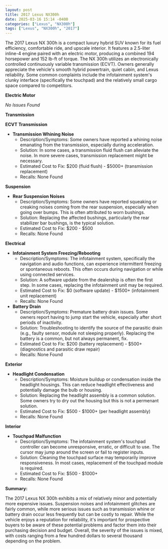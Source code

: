 ```yaml
---
layout: post
title: 2017 Lexus NX300h
date: 2025-03-16 15:14 -0400
categories: ["Lexus", "NX300h"]
tags: ["Lexus", "NX300h", "2017"]
---
```

The 2017 Lexus NX 300h is a compact luxury hybrid SUV known for its fuel efficiency, comfortable ride, and upscale interior. It features a 2.5-liter inline-4 engine paired with an electric motor, producing a combined 194 horsepower and 152 lb-ft of torque. The NX 300h utilizes an electronically controlled continuously variable transmission (ECVT). Owners generally appreciate the vehicle's smooth hybrid powertrain, quiet cabin, and Lexus reliability. Some common complaints include the infotainment system's clunky interface (specifically the touchpad) and the relatively small cargo space compared to competitors.

**Electric Motor**

*No Issues Found*

**Transmission**

**ECVT Transmission**

*   **Transmission Whining Noise**
    *   Description/Symptoms: Some owners have reported a whining noise emanating from the transmission, especially during acceleration.
    *   Solution: In some cases, a transmission fluid flush can alleviate the noise. In more severe cases, transmission replacement might be necessary.
    *   Estimated Cost to Fix: $200 (fluid flush) - $5000+ (transmission replacement)
    *   Recalls: None Found

**Suspension**

*   **Rear Suspension Noises**
    *   Description/Symptoms: Some owners have reported squeaking or creaking noises coming from the rear suspension, especially when going over bumps. This is often attributed to worn bushings.
    *   Solution: Replacing the affected bushings, particularly the rear stabilizer bar bushings, is the typical solution.
    *   Estimated Cost to Fix: $200 - $500
    *   Recalls: None Found

**Electrical**

*   **Infotainment System Freezing/Rebooting**
    *   Description/Symptoms: The infotainment system, specifically the navigation and audio functions, can experience intermittent freezing or spontaneous reboots. This often occurs during navigation or while using connected services.
    *   Solution: A software update from the dealership is often the first step. In some cases, replacing the infotainment unit may be required.
    *   Estimated Cost to Fix: $0 (software update) - $1500+ (infotainment unit replacement)
    *   Recalls: None Found
*   **Battery Drain**
    *   Description/Symptoms: Premature battery drain issues. Some owners report having to jump start the vehicle, especially after short periods of inactivity.
    *   Solution: Troubleshooting to identify the source of the parasitic drain (e.g., faulty sensor, module not sleeping properly). Replacing the battery is a common, but not always permanent, fix.
    *   Estimated Cost to Fix: $200 (battery replacement) - $500+ (diagnostics and parasitic draw repair)
    *   Recalls: None Found

**Exterior**

*   **Headlight Condensation**
    *   Description/Symptoms: Moisture buildup or condensation inside the headlight housings. This can reduce headlight effectiveness and potentially damage the bulb or housing.
    *   Solution: Replacing the headlight assembly is a common solution. Some owners try to dry out the housing but this is not a permenant solution.
    *   Estimated Cost to Fix: $500 - $1000+ (per headlight assembly)
    *   Recalls: None Found

**Interior**

*   **Touchpad Malfunction**
    *   Description/Symptoms: The infotainment system's touchpad controller can become unresponsive, erratic, or difficult to use. The cursor may jump around the screen or fail to register inputs.
    *   Solution: Cleaning the touchpad surface may temporarily improve responsiveness. In most cases, replacement of the touchpad module is required.
    *   Estimated Cost to Fix: $500 - $1000+
    *   Recalls: None Found

**Summary:**

The 2017 Lexus NX 300h exhibits a mix of relatively minor and potentially more expensive issues. Suspension noises and infotainment glitches are fairly common, while more serious issues such as transmission whine or battery drain occur less frequently but can be costly to repair. While the vehicle enjoys a reputation for reliability, it's important for prospective buyers to be aware of these potential problems and factor them into their purchasing decision and budget. Overall, the severity of the issues is mixed, with costs ranging from a few hundred dollars to several thousand depending on the problem.

